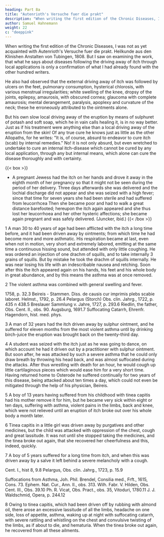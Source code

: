 ```yaml
---
heading: Part 8a
title: "Autenrioth's Versuche fuer die prakt"
description: "When writing the first edition of the Chronic Diseases, I was not yet acquainted with Autenrioth's Versuche fuer die prakt"
author: Samuel Hahnemann
weight: 22
c: "deeppink"
---
```



When writing the first edition of the Chronic Diseases, I was not as yet acquainted with Autenrioth's Versuche fuer die prakt. Heilkunde aus den Klinishen Anstalten von Tubingen, 1808. But I saw on examining the work, that what he says about diseases following the driving away of itch through local applications is only a confirmation of what I had already found with the other hundred writers.

He also had observed that the external driving away of itch was followed by ulcers on the feet, pulmonary consumption, hysterical chlorosis, with various menstrual irregularities; white swelling of the knee, dropsy of the joints, epilepsy, amaurosis, with obscured cornea; glaucoma with complete amaurosis; mental derangement, paralysis, apoplexy and curvature of the neck; these he erroneously attributed to the ointments alone.

But his own slow local driving away of the eruption by means of sulphuret of potash and soft soap, which he in vain calls healing it, is in no way better. Just as if his treatment were anything else than a local driving away of the eruption from the skin! Of any true cure he knows just as little as the other Allopaths, for he writes: "It is, of course, absurd to endeavor to cure itch (scab) by internal remedies." No! it is not only absurd, but even wretched to undertake to cure an internal itch-disease which cannot be cured by any local application, through any but internal means, which alone can cure the disease thoroughly and with certainty.

{{< box >}}
* A pregnant Jewess had the itch on her hands and drove it away in the eighth month of her pregnancy so that it might not be seen during the period of her delivery. Three days afterwards she was delivered and the lochial discharge did not appear and she was seized with a high fever; since that time for seven years she had been sterile and had suffered from leucorrhcea Then she became poor and had to walk a great distance barefooted; hereupon the itch again appeared and she thus lost her leucorrhoea and her other hysteric affections; she became again pregnant and was safely delivered. (Juncker, ibid.)
{{< /box >}}


<!-- Asthma, Lentilius Miscell. med. pract. Tom. I., p. 176. Fr. Hoffmann Abhandlung v. d. Kinderkrankheiten, Frft., 1741, p. 104. Detharding in Append. ad Ephem. Nat. Cur. Dec. III., ann 5 et, 6 et in obs. parallel. ad obs. 58. Binninger, Obs. Cent. V., obs. 88. Morgagni, de sedibus et caus. morb. Epist., XIV. 35. Acta Nat. Cur. Tom. V. obs. 47. J. Juncker, Consp. ther. spec. tab. 31. F. H. L. Muzell, Wahrnehm. Samml. II. Cas. 8.1 J. Fr. Gmelin in Gesner's Samml. v. Beob. V. S. 21.2 Hundertmark-Zieger Dissert. de scabie artificiale, Lips. -->

1 A man 30 to 40 years of age had been afflicted with the itch a long time before, and it had been driven away by ointments; from which time he had become more and more asthmatic. His respiration became at last, even when not in motion, very short and extremely labored, emitting at the same time a continuous hissing sound, but attended with only little coughing. He was ordered an injection of one drachm of squills, and to take internally 3 grains of squills. But by mistake he took the drachm of squills internally. He was near losing his life with an indescribable nausea and retching. Soon after this the itch appeared again on his hands, his feet and his whole body in great abundance, and by this means the asthma was at once removed.

2 The violent asthma was combined with general swelling and fever.

1758, p. 32.3 Beireis - Stammen. Diss. de causis cur imprimis plebs scabie laboret. Helmst., 1792, p. 26.4 Pelargus (Storch) Obs. clin. Jahrg., 1722, p. 435 n 438.5 Breslauer Sammlung v. Jahre, 1727, p. 293.6 Riedlin, the father, Obs. Cent. II., obs. 90. Augsburg, 1691.7 Suffocating Catarrh, Ehrenfr. Hagendorn, hist. med. phys.

3 A man of 32 years had the itch driven away by sulphur ointment, and he suffered for eleven months from the most violent asthma until by drinking birch-juice the eruption was brought back on the twenty-third day.

4 A student was seized with the itch just as he was going to dance, on which account he had it driven out by a practitioner with sulphur ointment. But soon after, he was attacked by such a severe asthma that he could only draw breath by throwing his head back, and was almost suffocated during the attacks. After thus wrestling with death for an hour, he would cough up little cartilaginous pieces which would ease him for a very short time. Having returned home to Osterode he suffered continually for two years of this disease, being attacked about ten times a day, which could not even be mitigated through the help of his physician, Beireis.

5 A boy of 13 years having suffered from his childhood with tinea capitis had his mother remove it for him, but he became very sick within eight or ten days, suffering with asthma, violent pains in the limbs, back and knee, which were not relieved until an eruption of itch broke out over his whole body a month later.

6 Tinea capitis in a little girl was driven away by purgatives and other medicines, but the child was attacked with oppression of the chest, cough and great lassitude. It was not until she stopped taking the medicines, and the tinea broke out again, that she recovered her cheerfulness and this, indeed, quickly.

7 A boy of 5 years suffered for a long time from itch, and when this was driven away by a salve it left behind a severe melancholy with a cough.

Cent. I., hist 8, 9.8 Pelargus, Obs. clin. Jahrg., 1723, p. 15.9

Suffocations from Asthma, Joh. Phil. Brendel, Consilia med., Frft., 1615, Cons. 73. Ephem. Nat. Cur., Ann. II., obs. 313. Wilh. Fabr. V. Hilden, Obs. Cent. III., Obs. 39.10 Ph. R. Vicat, Obs. Pract., obs. 35, Vitoduri, 1780.11 J. J. Waldschmid, Opera, p. 244.12

8 Owing to tinea capitis, which had been driven off by rubbing with almond oil, there arose an excessive lassitude of all the limbs, headache on one side, loss of appetite, asthma, waking up at night with suffocating catarrh, with severe rattling and whistling on the chest and convulsive twisting of the limbs, as if about to die, and hematuria. When the tinea broke out again, he recovered from all these ailments.
